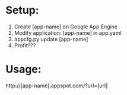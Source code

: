 # Setup:
1. Create [app-name] on Google App Engine
2. Modify application: [app-name] in app.yaml
3. appcfg.py update [app-name]
4. Profit???

# Usage:
http://[app-name].appspot.com/?url=[url]
